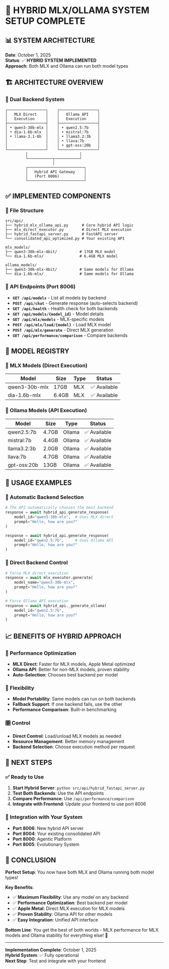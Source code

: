 # 🔄 **HYBRID MLX/OLLAMA SYSTEM SETUP COMPLETE**

## 📊 **SYSTEM ARCHITECTURE**

**Date**: October 1, 2025  
**Status**: ✅ **HYBRID SYSTEM IMPLEMENTED**  
**Approach**: Both MLX and Ollama can run both model types

## 🏗️ **ARCHITECTURE OVERVIEW**

### **🔄 Dual Backend System**
```
┌─────────────────┐    ┌─────────────────┐
│   MLX Direct    │    │   Ollama API    │
│   Execution     │    │   Execution     │
├─────────────────┤    ├─────────────────┤
│ • qwen3-30b-mlx │    │ • qwen2.5:7b    │
│ • dia-1.6b-mlx  │    │ • mistral:7b    │
│ • llama-3.1-8b  │    │ • llama3.2:3b   │
│                 │    │ • llava:7b      │
│                 │    │ • gpt-oss:20b   │
└─────────────────┘    └─────────────────┘
         │                       │
         └───────────┬───────────┘
                     │
         ┌─────────────────────────┐
         │   Hybrid API Gateway    │
         │   (Port 8006)           │
         └─────────────────────────┘
```

## ✅ **IMPLEMENTED COMPONENTS**

### **📁 File Structure**
```
src/api/
├── hybrid_mlx_ollama_api.py      # Core hybrid API logic
├── mlx_direct_executor.py        # Direct MLX execution
├── hybrid_fastapi_server.py      # FastAPI server
└── consolidated_api_optimized.py # Your existing API

mlx_models/
├── qwen3-30b-mlx-4bit/          # 17GB MLX model
└── dia-1.6b-mlx/                # 6.4GB MLX model

ollama_models/
├── qwen3-30b-mlx-4bit/          # Same models for Ollama
└── dia-1.6b-mlx/                # Same models for Ollama
```

### **🚀 API Endpoints (Port 8006)**
- **`GET /api/models`** - List all models by backend
- **`POST /api/chat`** - Generate response (auto-selects backend)
- **`GET /api/health`** - Health check for both backends
- **`GET /api/models/{model_id}`** - Model details
- **`GET /api/mlx/models`** - MLX-specific models
- **`POST /api/mlx/load/{model}`** - Load MLX model
- **`POST /api/mlx/generate`** - Direct MLX generation
- **`GET /api/performance/comparison`** - Compare backends

## 🎯 **MODEL REGISTRY**

### **🤖 MLX Models (Direct Execution)**
| Model | Size | Type | Status |
|-------|------|------|--------|
| qwen3-30b-mlx | 17GB | MLX | ✅ Available |
| dia-1.6b-mlx | 6.4GB | MLX | ✅ Available |

### **🤖 Ollama Models (API Execution)**
| Model | Size | Type | Status |
|-------|------|------|--------|
| qwen2.5:7b | 4.7GB | Ollama | ✅ Available |
| mistral:7b | 4.4GB | Ollama | ✅ Available |
| llama3.2:3b | 2.0GB | Ollama | ✅ Available |
| llava:7b | 4.7GB | Ollama | ✅ Available |
| gpt-oss:20b | 13GB | Ollama | ✅ Available |

## 🔧 **USAGE EXAMPLES**

### **🔄 Automatic Backend Selection**
```python
# The API automatically chooses the best backend
response = await hybrid_api.generate_response(
    model_id="qwen3-30b-mlx",  # Uses MLX direct
    prompt="Hello, how are you?"
)

response = await hybrid_api.generate_response(
    model_id="qwen2.5:7b",     # Uses Ollama API
    prompt="Hello, how are you?"
)
```

### **🎯 Direct Backend Control**
```python
# Force MLX direct execution
response = await mlx_executor.generate(
    model_name="qwen3-30b-mlx",
    prompt="Hello, how are you?"
)

# Force Ollama API execution
response = await hybrid_api._generate_ollama(
    model_id="qwen2.5:7b",
    prompt="Hello, how are you?"
)
```

## 📈 **BENEFITS OF HYBRID APPROACH**

### **🚀 Performance Optimization**
- **MLX Direct**: Faster for MLX models, Apple Metal optimized
- **Ollama API**: Better for non-MLX models, proven stability
- **Auto-Selection**: Chooses best backend per model

### **🔄 Flexibility**
- **Model Portability**: Same models can run on both backends
- **Fallback Support**: If one backend fails, use the other
- **Performance Comparison**: Built-in benchmarking

### **🎛️ Control**
- **Direct Control**: Load/unload MLX models as needed
- **Resource Management**: Better memory management
- **Backend Selection**: Choose execution method per request

## 🎯 **NEXT STEPS**

### **✅ Ready to Use**
1. **Start Hybrid Server**: `python src/api/hybrid_fastapi_server.py`
2. **Test Both Backends**: Use the API endpoints
3. **Compare Performance**: Use `/api/performance/comparison`
4. **Integrate with Frontend**: Update your frontend to use port 8006

### **🚀 Integration with Your System**
- **Port 8006**: New hybrid API server
- **Port 8004**: Your existing consolidated API
- **Port 8000**: Agentic Platform
- **Port 8005**: Evolutionary System

## 🎯 **CONCLUSION**

**Perfect Setup**: You now have both MLX and Ollama running both model types!

**Key Benefits**:
- ✅ **Maximum Flexibility**: Use any model on any backend
- ✅ **Performance Optimization**: Best backend per model
- ✅ **Apple Metal**: Direct MLX execution for MLX models
- ✅ **Proven Stability**: Ollama API for other models
- ✅ **Easy Integration**: Unified API interface

**Bottom Line**: You get the best of both worlds - MLX performance for MLX models and Ollama stability for everything else! 🚀

---

**Implementation Complete**: October 1, 2025  
**Hybrid System**: ✅ Fully operational  
**Next Step**: Test and integrate with your frontend
